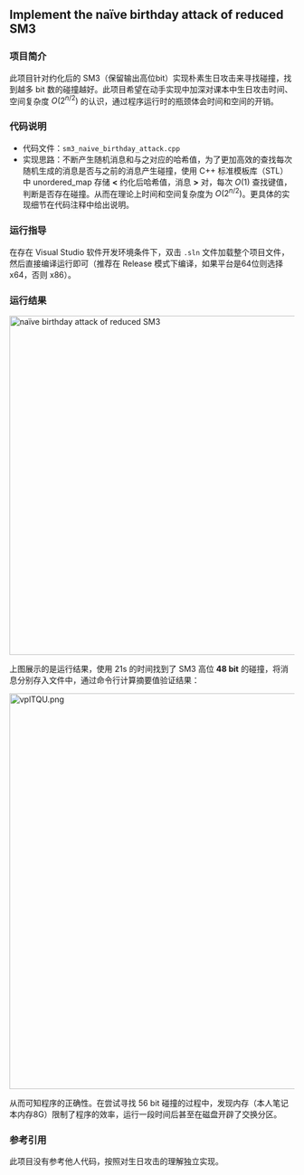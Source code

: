 ## Implement the naïve birthday attack of reduced SM3

### 项目简介

此项目针对约化后的 SM3（保留输出高位bit）实现朴素生日攻击来寻找碰撞，找到越多 bit 数的碰撞越好。此项目希望在动手实现中加深对课本中生日攻击时间、空间复杂度 $O(2^{n/2})$ 的认识，通过程序运行时的瓶颈体会时间和空间的开销。

### 代码说明

- 代码文件：`sm3_naive_birthday_attack.cpp`
- 实现思路：不断产生随机消息和与之对应的哈希值，为了更加高效的查找每次随机生成的消息是否与之前的消息产生碰撞，使用 C++ 标准模板库（STL）中 unordered_map 存储 **<** 约化后哈希值，消息 **>** 对，每次 $O(1)$ 查找键值，判断是否存在碰撞。从而在理论上时间和空间复杂度为 $O(2^{n/2})$。更具体的实现细节在代码注释中给出说明。

### 运行指导

在存在 Visual Studio 软件开发环境条件下，双击 `.sln` 文件加载整个项目文件，然后直接编译运行即可（推荐在 Release 模式下编译，如果平台是64位则选择 x64，否则 x86）。

### 运行结果

<img src="https://s1.ax1x.com/2022/07/27/vpZNl9.png" alt="naïve birthday attack of reduced SM3" width="600px" />

上图展示的是运行结果，使用 21s 的时间找到了 SM3 高位 **48 bit** 的碰撞，将消息分别存入文件中，通过命令行计算摘要值验证结果：

<img src="https://s1.ax1x.com/2022/07/27/vplTQU.png" alt="vplTQU.png" width="700px" />

从而可知程序的正确性。在尝试寻找 56 bit 碰撞的过程中，发现内存（本人笔记本内存8G）限制了程序的效率，运行一段时间后甚至在磁盘开辟了交换分区。

### 参考引用

此项目没有参考他人代码，按照对生日攻击的理解独立实现。